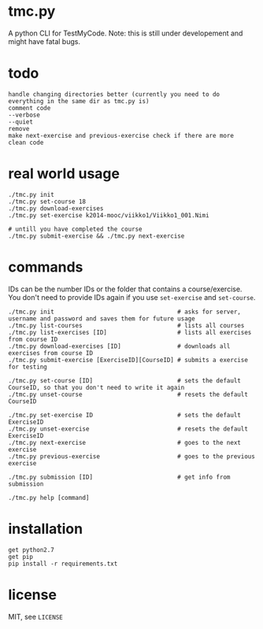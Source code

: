 tmc.py
======

A python CLI for TestMyCode. Note: this is still under developement and might have fatal bugs.

todo
====

    handle changing directories better (currently you need to do everything in the same dir as tmc.py is)
    comment code
    --verbose
    --quiet
    remove
    make next-exercise and previous-exercise check if there are more
    clean code

real world usage
================

    ./tmc.py init
    ./tmc.py set-course 18
    ./tmc.py download-exercises
    ./tmc.py set-exercise k2014-mooc/viikko1/Viikko1_001.Nimi

    # untill you have completed the course
    ./tmc.py submit-exercise && ./tmc.py next-exercise

commands
========

IDs can be the number IDs or the folder that contains a course/exercise.
You don't need to provide IDs again if you use `set-exercise` and `set-course`.

    ./tmc.py init                                   # asks for server, username and password and saves them for future usage
    ./tmc.py list-courses                           # lists all courses
    ./tmc.py list-exercises [ID]                    # lists all exercises from course ID
    ./tmc.py download-exercises [ID]                # downloads all exercises from course ID
    ./tmc.py submit-exercise [ExerciseID][CourseID] # submits a exercise for testing

    ./tmc.py set-course [ID]                        # sets the default CourseID, so that you don't need to write it again
    ./tmc.py unset-course                           # resets the default CourseID

    ./tmc.py set-exercise ID                        # sets the default ExerciseID
    ./tmc.py unset-exercise                         # resets the default ExerciseID
    ./tmc.py next-exercise                          # goes to the next exercise
    ./tmc.py previous-exercise                      # goes to the previous exercise

    ./tmc.py submission [ID]                        # get info from submission

    ./tmc.py help [command]


installation
============

    get python2.7
    get pip
    pip install -r requirements.txt

license
=======

MIT, see `LICENSE`